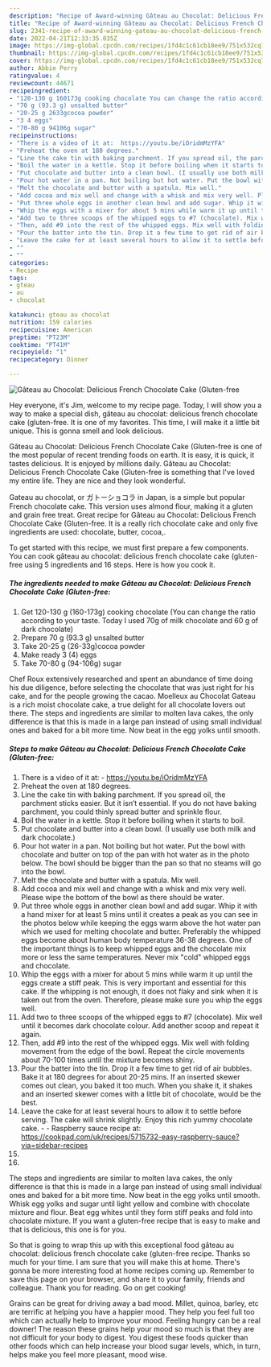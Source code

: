 ```yaml
---
description: "Recipe of Award-winning Gâteau au Chocolat: Delicious French Chocolate Cake (Gluten-free"
title: "Recipe of Award-winning Gâteau au Chocolat: Delicious French Chocolate Cake (Gluten-free"
slug: 2341-recipe-of-award-winning-gateau-au-chocolat-delicious-french-chocolate-cake-gluten-free
date: 2022-04-21T12:33:35.035Z
image: https://img-global.cpcdn.com/recipes/1fd4c1c61cb18ee9/751x532cq70/gateau-au-chocolat-delicious-french-chocolate-cake-gluten-free-recipe-main-photo.jpg
thumbnail: https://img-global.cpcdn.com/recipes/1fd4c1c61cb18ee9/751x532cq70/gateau-au-chocolat-delicious-french-chocolate-cake-gluten-free-recipe-main-photo.jpg
cover: https://img-global.cpcdn.com/recipes/1fd4c1c61cb18ee9/751x532cq70/gateau-au-chocolat-delicious-french-chocolate-cake-gluten-free-recipe-main-photo.jpg
author: Abbie Perry
ratingvalue: 4
reviewcount: 44671
recipeingredient:
- "120-130 g 160173g cooking chocolate You can change the ratio according to your taste Today I used 70g of milk chocolate and 60 g of dark chocolate"
- "70 g (93.3 g) unsalted butter"
- "20-25 g 2633gcocoa powder"
- "3 4 eggs"
- "70-80 g 94106g sugar"
recipeinstructions:
- "There is a video of it at:  https://youtu.be/iOridmMzYFA"
- "Preheat the oven at 180 degrees."
- "Line the cake tin with baking parchment. If you spread oil, the parchment sticks easier. But it isn’t essential. If you do not have baking parchment, you could thinly spread butter and sprinkle flour."
- "Boil the water in a kettle. Stop it before boiling when it starts to boil."
- "Put chocolate and butter into a clean bowl. (I usually use both milk and dark chocolate.)"
- "Pour hot water in a pan. Not boiling but hot water. Put the bowl with chocolate and butter on top of the pan with hot water as in the photo below. The bowl should be bigger than the pan so that no steams will go into the bowl."
- "Melt the chocolate and butter with a spatula. Mix well."
- "Add cocoa and mix well and change with a whisk and mix very well. Please wipe the bottom of the bowl as there should be water."
- "Put three whole eggs in another clean bowl and add sugar. Whip it with a hand mixer for at least 5 mins until it creates a peak as you can see in the photos below while keeping the eggs warm above the hot water pan which we used for melting chocolate and butter. Preferably the whipped eggs become about human body temperature 36-38 degrees. One of the important things is to keep whipped eggs and the chocolate mix more or less the same temperatures. Never mix &#34;cold&#34; whipped eggs and chocolate."
- "Whip the eggs with a mixer for about 5 mins while warm it up until the eggs create a stiff peak. This is very important and essential for this cake. If the whipping is not enough, it does not flaky and sink when it is taken out from the oven. Therefore, please make sure you whip the eggs well."
- "Add two to three scoops of the whipped eggs to #7 (chocolate). Mix well until it becomes dark chocolate colour. Add another scoop and repeat it again."
- "Then, add #9 into the rest of the whipped eggs. Mix well with folding movement from the edge of the bowl. Repeat the circle movements about 70-100 times until the mixture becomes shiny."
- "Pour the batter into the tin. Drop it a few time to get rid of air bubbles. Bake it at 180 degrees for about 20-25 mins. If an inserted skewer comes out clean, you baked it too much. When you shake it, it shakes and an inserted skewer comes with a little bit of chocolate, would be the best."
- "Leave the cake for at least several hours to allow it to settle before serving. The cake will shrink slightly. Enjoy this rich yummy chocolate cake.   Raspberry sauce recipe at: https://cookpad.com/uk/recipes/5715732-easy-raspberry-sauce?via=sidebar-recipes"
- ""
- ""
categories:
- Recipe
tags:
- gteau
- au
- chocolat

katakunci: gteau au chocolat 
nutrition: 159 calories
recipecuisine: American
preptime: "PT23M"
cooktime: "PT41M"
recipeyield: "1"
recipecategory: Dinner

---
```



![Gâteau au Chocolat: Delicious French Chocolate Cake (Gluten-free](https://img-global.cpcdn.com/recipes/1fd4c1c61cb18ee9/751x532cq70/gateau-au-chocolat-delicious-french-chocolate-cake-gluten-free-recipe-main-photo.jpg)

Hey everyone, it's Jim, welcome to my recipe page. Today, I will show you a way to make a special dish, gâteau au chocolat: delicious french chocolate cake (gluten-free. It is one of my favorites. This time, I will make it a little bit unique. This is gonna smell and look delicious.

Gâteau au Chocolat: Delicious French Chocolate Cake (Gluten-free is one of the most popular of recent trending foods on earth. It is easy, it is quick, it tastes delicious. It is enjoyed by millions daily. Gâteau au Chocolat: Delicious French Chocolate Cake (Gluten-free is something that I've loved my entire life. They are nice and they look wonderful.

Gateau au chocolat, or ガトーショコラ in Japan, is a simple but popular French chocolate cake. This version uses almond flour, making it a gluten and grain free treat. Great recipe for Gâteau au Chocolat: Delicious French Chocolate Cake (Gluten-free. It is a really rich chocolate cake and only five ingredients are used: chocolate, butter, cocoa,.


To get started with this recipe, we must first prepare a few components. You can cook gâteau au chocolat: delicious french chocolate cake (gluten-free using 5 ingredients and 16 steps. Here is how you cook it.

<!--inarticleads1-->

##### The ingredients needed to make Gâteau au Chocolat: Delicious French Chocolate Cake (Gluten-free:

1. Get 120-130 g (160-173g) cooking chocolate (You can change the ratio according to your taste. Today I used 70g of milk chocolate and 60 g of dark chocolate)
1. Prepare 70 g (93.3 g) unsalted butter
1. Take 20-25 g (26-33g)cocoa powder
1. Make ready 3 (4) eggs
1. Take 70-80 g (94-106g) sugar


Chef Roux extensively researched and spent an abundance of time doing his due diligence, before selecting the chocolate that was just right for his cake, and for the people growing the cacao. Moelleux au Chocolat Gateau is a rich moist chocolate cake, a true delight for all chocolate lovers out there. The steps and ingredients are similar to molten lava cakes, the only difference is that this is made in a large pan instead of using small individual ones and baked for a bit more time. Now beat in the egg yolks until smooth. 

<!--inarticleads2-->

##### Steps to make Gâteau au Chocolat: Delicious French Chocolate Cake (Gluten-free:

1. There is a video of it at:  - https://youtu.be/iOridmMzYFA
1. Preheat the oven at 180 degrees.
1. Line the cake tin with baking parchment. If you spread oil, the parchment sticks easier. But it isn’t essential. If you do not have baking parchment, you could thinly spread butter and sprinkle flour.
1. Boil the water in a kettle. Stop it before boiling when it starts to boil.
1. Put chocolate and butter into a clean bowl. (I usually use both milk and dark chocolate.)
1. Pour hot water in a pan. Not boiling but hot water. Put the bowl with chocolate and butter on top of the pan with hot water as in the photo below. The bowl should be bigger than the pan so that no steams will go into the bowl.
1. Melt the chocolate and butter with a spatula. Mix well.
1. Add cocoa and mix well and change with a whisk and mix very well. Please wipe the bottom of the bowl as there should be water.
1. Put three whole eggs in another clean bowl and add sugar. Whip it with a hand mixer for at least 5 mins until it creates a peak as you can see in the photos below while keeping the eggs warm above the hot water pan which we used for melting chocolate and butter. Preferably the whipped eggs become about human body temperature 36-38 degrees. One of the important things is to keep whipped eggs and the chocolate mix more or less the same temperatures. Never mix &#34;cold&#34; whipped eggs and chocolate.
1. Whip the eggs with a mixer for about 5 mins while warm it up until the eggs create a stiff peak. This is very important and essential for this cake. If the whipping is not enough, it does not flaky and sink when it is taken out from the oven. Therefore, please make sure you whip the eggs well.
1. Add two to three scoops of the whipped eggs to #7 (chocolate). Mix well until it becomes dark chocolate colour. Add another scoop and repeat it again.
1. Then, add #9 into the rest of the whipped eggs. Mix well with folding movement from the edge of the bowl. Repeat the circle movements about 70-100 times until the mixture becomes shiny.
1. Pour the batter into the tin. Drop it a few time to get rid of air bubbles. Bake it at 180 degrees for about 20-25 mins. If an inserted skewer comes out clean, you baked it too much. When you shake it, it shakes and an inserted skewer comes with a little bit of chocolate, would be the best.
1. Leave the cake for at least several hours to allow it to settle before serving. The cake will shrink slightly. Enjoy this rich yummy chocolate cake.  -  - Raspberry sauce recipe at: https://cookpad.com/uk/recipes/5715732-easy-raspberry-sauce?via=sidebar-recipes
1. 
1. 


The steps and ingredients are similar to molten lava cakes, the only difference is that this is made in a large pan instead of using small individual ones and baked for a bit more time. Now beat in the egg yolks until smooth. Whisk egg yolks and sugar until light yellow and combine with chocolate mixture and flour. Beat egg whites until they form stiff peaks and fold into chocolate mixture. If you want a gluten-free recipe that is easy to make and that is delicious, this one is for you. 

So that is going to wrap this up with this exceptional food gâteau au chocolat: delicious french chocolate cake (gluten-free recipe. Thanks so much for your time. I am sure that you will make this at home. There's gonna be more interesting food at home recipes coming up. Remember to save this page on your browser, and share it to your family, friends and colleague. Thank you for reading. Go on get cooking!

Grains can be great for driving away a bad mood. Millet, quinoa, barley, etc are terrific at helping you have a happier mood. They help you feel full too which can actually help to improve your mood. Feeling hungry can be a real downer! The reason these grains help your mood so much is that they are not difficult for your body to digest. You digest these foods quicker than other foods which can help increase your blood sugar levels, which, in turn, helps make you feel more pleasant, mood wise.
